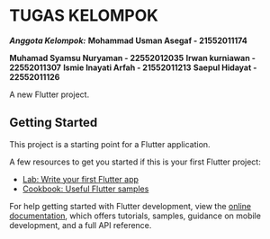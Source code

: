 # TUGAS KELOMPOK

***Anggota Kelompok:***
**Mohammad Usman Asegaf - 21552011174**

**Muhamad Syamsu Nuryaman - 22552012035**
**Irwan kurniawan - 22552011307**
**Ismie Inayati Arfah - 21552011213**
**Saepul Hidayat - 22552011126**


A new Flutter project.

## Getting Started

This project is a starting point for a Flutter application.

A few resources to get you started if this is your first Flutter project:

- [Lab: Write your first Flutter app](https://docs.flutter.dev/get-started/codelab)
- [Cookbook: Useful Flutter samples](https://docs.flutter.dev/cookbook)

For help getting started with Flutter development, view the
[online documentation](https://docs.flutter.dev/), which offers tutorials,
samples, guidance on mobile development, and a full API reference.
